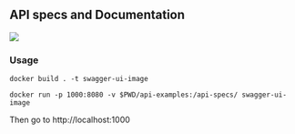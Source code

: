 ## API specs and Documentation

<img src="https://validator.swagger.io/validator?url=https://raw.githubusercontent.com/UsableSystemsLab/tinyurlrep/api-specs/api-specs/api-examples/openapi.yaml">

### Usage

```
docker build . -t swagger-ui-image

docker run -p 1000:8080 -v $PWD/api-examples:/api-specs/ swagger-ui-image
```

Then go to http://localhost:1000



